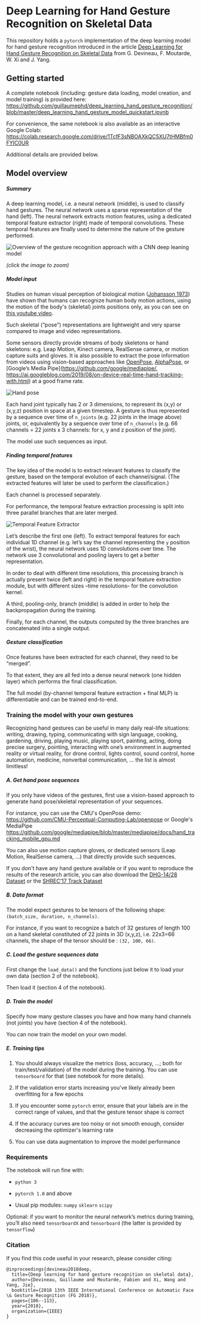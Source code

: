 # Deep Learning for Hand Gesture Recognition on Skeletal Data

This repository holds a ```pytorch``` implementation of the deep learning model for hand gesture recognition introduced in the article [Deep Learning for Hand Gesture Recognition on Skeletal Data](https://ieeexplore.ieee.org/document/8373818) from G. Devineau, F. Moutarde, W. Xi and J. Yang.

## Getting started

A complete notebook (including: gesture data loading, model creation, and model training) is provided here: https://github.com/guillaumephd/deep_learning_hand_gesture_recognition/blob/master/deep_learning_hand_gesture_model_quickstart.ipynb

For convenience, the same notebook is also available as an interactive Google Colab: https://colab.research.google.com/drive/1TcfF3sNBOAXkQC5XU7tHMBfm0FYIC0UR

Additional details are provided below.

## Model overview

##### Summary

A deep learning model, i.e. a neural network (middle), is used to classify hand gestures. The neural network uses a sparse representation of the hand (left). The neural network extracts motion features, using a dedicated temporal feature extractor (right) made of temporal convolutions. These temporal features are finally used to determine the nature of the gesture performed.

![Overview of the gesture recognition approach with a CNN deep leaning model](images/pipeline.png)

*(click the image to zoom)*

##### Model input

Studies on human visual perception of biological motion ([Johansson 1973](https://link.springer.com/article/10.3758/BF03212378)) have shown that humans can recognize human body motion actions, using the motion of the body's (skeletal) joints positions only, as you can see on [this youtube video](https://www.youtube.com/watch?v=rEVB6kW9p6k).

Such skeletal (“pose”) representations are lightweight and very sparse compared to image and video representations.

Some sensors directly provide streams of body skeletons or hand skeletons: e.g. Leap Motion, Kinect camera, RealSense camera, or motion capture suits and gloves. It is also possible to extract the pose information from videos using vision-based approaches like [OpenPose](https://github.com/CMU-Perceptual-Computing-Lab/openpose), [AlphaPose](https://github.com/MVIG-SJTU/AlphaPose), or [Google’s Media Pipe](https://github.com/google/mediapipe/, https://ai.googleblog.com/2019/08/on-device-real-time-hand-tracking-with.html) at a good frame rate.

![Hand pose](images/hand_with_fingers.png)

Each hand joint typically has 2 or 3 dimensions, to represent its (x,y) or (x,y,z) position in space at a given timestep. A gesture is thus represented by a sequence over time of `n_joints` (e.g. 22 joints in the image above) joints, or, equivalently by a sequence over time of  `n_channels` (e.g. 66 channels = 22 joints x 3 channels: for x, y and z position of the joint).

The model use such sequences as input. 

##### Finding temporal features

The key idea of the model is to extract relevant features to classify the gesture, based on the temporal evolution of each channel/signal. (The extracted features will later be used to perform the classification.)

Each channel is processed separately.

For performance, the temporal feature extraction processing is split into three parallel branches that are later merged.

![Temporal Feature Extractor](images/time_ex.png)

Let’s describe the first one (left). To extract temporal features for each individual 1D channel (e.g. let’s say the channel representing the `y` position of the wrist), the neural network uses 1D convolutions over time. The network use 3 convolutional and pooling layers to get a better representation.

In order to deal with different time resolutions, this processing branch is actually present twice (left and right) in the temporal feature extraction module, but with different sizes –time resolutions– for the convolution kernel.

A third, pooling-only, branch (middle) is added in order to help the backpropagation during the training.

Finally, for each channel, the outputs computed by the three branches are concatenated into a single output.

##### Gesture classification

Once features have been extracted for each channel, they need to be “merged”.

To that extent, they are all fed into a dense neural network (one hidden layer) which performs the final classification.

The full model (by-channel temporal feature extraction + final MLP) is differentiable and can be trained end-to-end.

### Training the model with your own gestures

Recognizing hand gestures can be useful in many daily real-life situations: writing, drawing, typing, communicating with sign language, cooking, gardening, driving, playing music, playing sport, painting, acting, doing precise surgery, pointing, interacting with one’s environment in augmented reality or virtual reality, for drone control, lights control, sound control, home automation, medicine, nonverbal communication, … the list is almost limitless!

##### A. Get hand pose sequences

If you only have videos of the gestures, first use a vision-based approach to generate hand pose/skeletal representation of your sequences.

For instance, you can use the CMU's OpenPose demo:  https://github.com/CMU-Perceptual-Computing-Lab/openpose or Google's MediaPipe https://github.com/google/mediapipe/blob/master/mediapipe/docs/hand_tracking_mobile_gpu.md

You can also use motion capture gloves, or dedicated sensors (Leap Motion, RealSense camera, ...) that directly provide such sequences.

If you don't have any hand gesture available or if you want to reproduce the results of the research article, you can also download the [DHG-14/28 Dataset](http://www-rech.telecom-lille.fr/DHGdataset/) or the [SHREC’17 Track Dataset](http://www-rech.telecom-lille.fr/shrec2017-hand/)

##### B. Data format

The model expect gestures to be tensors of the following shape: ```(batch_size, duration, n_channels)```.

For instance, if you want to recognize a batch of 32 gestures of length 100 on a hand skeletal constituted of 22 joints in 3D (x,y,z), i.e. 22x3=66 channels, the shape of the tensor should be : ```(32, 100, 66)```.

##### C. Load the gesture sequences data

First change the ```load_data()``` and the functions just below it to load your own data (section 2 of the notebook).

Then load it (section 4 of the notebook).

##### D. Train the model

Specify how many gesture classes you have and how many hand channels (not joints) you have (section 4 of the notebook).

You can now train the model on your own model.

##### E. Training tips

1. You should always visualize the metrics (loss, accuracy, ...; both for train/test/validation) of the model during the training. You can use ```tensorboard``` for that (see notebook for more details).

1. If the validation error starts increasing you've likely already been overfitting for a few epochs
2. If you encounter some ```pytorch``` error, ensure that your labels are in the correct range of values, and that the gesture tensor shape is correct
3. If the accuracy curves are too noisy or not smooth enough, consider decreasing the optimizer's learning rate
4. You can use data augmentation to improve the model performance

### Requirements

The notebook will run fine with:

- `python 3`

- `pytorch 1.0` and above

- Usual pip modules: `numpy` `sklearn` `scipy`

Optional: if you want to monitor the neural network’s metrics during training, you’ll also need ```tensorboardX``` and ```tensorboard``` (the latter is provided by ```tensorflow```)

### Citation

If you find this code useful in your research, please consider citing:

```
@inproceedings{devineau2018deep,
  title={Deep learning for hand gesture recognition on skeletal data},
  author={Devineau, Guillaume and Moutarde, Fabien and Xi, Wang and Yang, Jie},
  booktitle={2018 13th IEEE International Conference on Automatic Face \& Gesture Recognition (FG 2018)},
  pages={106--113},
  year={2018},
  organization={IEEE}
}
```
